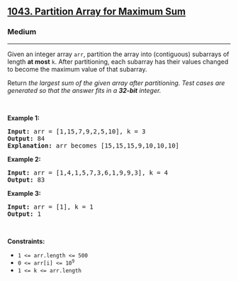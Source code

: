 <h2><a href="https://leetcode.com/problems/partition-array-for-maximum-sum/">1043. Partition Array for Maximum Sum</a></h2><h3>Medium</h3><hr><div style="user-select: auto;"><p style="user-select: auto;">Given an integer array <code style="user-select: auto;">arr</code>, partition the array into (contiguous) subarrays of length <strong style="user-select: auto;">at most</strong> <code style="user-select: auto;">k</code>. After partitioning, each subarray has their values changed to become the maximum value of that subarray.</p>

<p style="user-select: auto;">Return <em style="user-select: auto;">the largest sum of the given array after partitioning. Test cases are generated so that the answer fits in a <strong style="user-select: auto;">32-bit</strong> integer.</em></p>

<p style="user-select: auto;">&nbsp;</p>
<p style="user-select: auto;"><strong style="user-select: auto;">Example 1:</strong></p>

<pre style="user-select: auto;"><strong style="user-select: auto;">Input:</strong> arr = [1,15,7,9,2,5,10], k = 3
<strong style="user-select: auto;">Output:</strong> 84
<strong style="user-select: auto;">Explanation:</strong> arr becomes [15,15,15,9,10,10,10]
</pre>

<p style="user-select: auto;"><strong style="user-select: auto;">Example 2:</strong></p>

<pre style="user-select: auto;"><strong style="user-select: auto;">Input:</strong> arr = [1,4,1,5,7,3,6,1,9,9,3], k = 4
<strong style="user-select: auto;">Output:</strong> 83
</pre>

<p style="user-select: auto;"><strong style="user-select: auto;">Example 3:</strong></p>

<pre style="user-select: auto;"><strong style="user-select: auto;">Input:</strong> arr = [1], k = 1
<strong style="user-select: auto;">Output:</strong> 1
</pre>

<p style="user-select: auto;">&nbsp;</p>
<p style="user-select: auto;"><strong style="user-select: auto;">Constraints:</strong></p>

<ul style="user-select: auto;">
	<li style="user-select: auto;"><code style="user-select: auto;">1 &lt;= arr.length &lt;= 500</code></li>
	<li style="user-select: auto;"><code style="user-select: auto;">0 &lt;= arr[i] &lt;= 10<sup style="user-select: auto;">9</sup></code></li>
	<li style="user-select: auto;"><code style="user-select: auto;">1 &lt;= k &lt;= arr.length</code></li>
</ul>
</div>